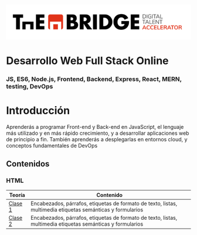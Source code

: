 ![logotipo de The Bridge](./img/logo.png "logotipo de The Bridge")

# Desarrollo Web Full Stack Online

### JS, ES6, Node.js, Frontend, Backend, Express, React, MERN, testing, DevOps

# Introducción

Aprenderás a programar Front-end y Back-end en JavaScript, el lenguaje más utilizado y en más rápido crecimiento, y a desarrollar aplicaciones web de principio a fin. También aprenderás a desplegarlas en entornos cloud, y conceptos fundamentales de DevOps

## Contenidos

### HTML

| Teorí­a                          | Contenido                                                                                                   |
| -------------------------------- | ----------------------------------------------------------------------------------------------------------- |
| [Clase 1](RAMPUP/html/clase1.md) | Encabezados, párrafos, etiquetas de formato de texto, listas, multimedia etiquetas semánticas y formularios |
| [Clase 2](RAMPUP/css/clase1.md)  | Encabezados, párrafos, etiquetas de formato de texto, listas, multimedia etiquetas semánticas y formularios |
